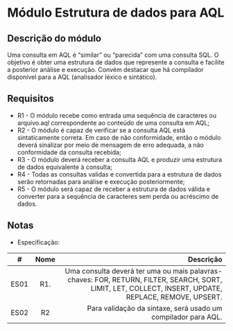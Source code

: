 # Módulo Estrutura de dados para AQL

## Descrição do módulo

Uma consulta em AQL é “similar” ou “parecida” com uma consulta SQL.
O objetivo é obter uma estrutura de dados que represente a consulta e facilite a posterior análise e execução.
Convém destacar que há compilador disponível para a AQL (analisador léxico e sintático).

## Requisitos

- R1 - O módulo recebe como entrada uma sequência de caracteres ou arquivo.aql 
correspondente ao conteúdo de uma consulta em AQL;
- R2 - O módulo é capaz de verificar se a consulta AQL está sintaticamente correta. 
Em caso de não conformidade, então o módulo deverá sinalizar por meio de mensagem 
de erro adequada, a não conformidade da consulta recebida;
- R3 - O módulo deverá receber a consulta AQL e produzir uma estrutura de dados 
equivalente à consulta;
- R4 - Todas as consultas validas e convertida para a estrutura de dados
serão retornadas para análise e execução posteriormente;
- R5 - O módulo será capaz de receber a estrutura de dados válida e converter
para a sequência de caracteres sem perda ou acréscimo de dados. 


## Notas

- Especificação:

| #        |      Nome     |  Descrição |
|----------|:-------------:|-----------:|
| ES01     | R1.           | Uma consulta deverá ter uma ou mais palavras-chaves: FOR, RETURN, FILTER, SEARCH, SORT, LIMIT, LET, COLLECT, INSERT, UPDATE, REPLACE, REMOVE, UPSERT. |
| ES02     | R2            | Para validação da sintaxe, será usado um compilador para AQL. |
